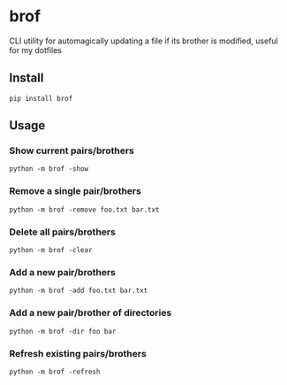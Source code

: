 # brof
CLI utility for automagically updating a file if its brother is modified, useful for my dotfiles

## Install 

`pip install brof`

## Usage

### Show current pairs/brothers

`python -m brof -show`

### Remove a single pair/brothers

`python -m brof -remove foo.txt bar.txt`

### Delete all pairs/brothers

`python -m brof -clear`

### Add a new pair/brothers

`python -m brof -add foo.txt bar.txt`

### Add a new pair/brother of directories

`python -m brof -dir foo bar`

### Refresh existing pairs/brothers 

`python -m brof -refresh`
